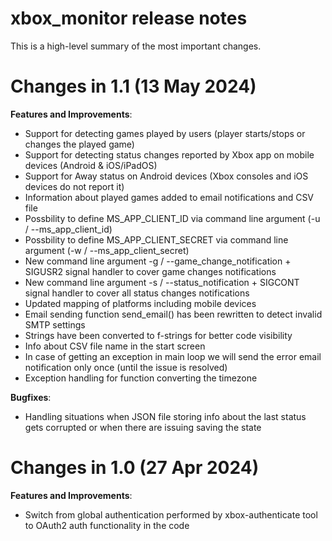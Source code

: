 # xbox_monitor release notes

This is a high-level summary of the most important changes. 

# Changes in 1.1 (13 May 2024)

**Features and Improvements**:

- Support for detecting games played by users (player starts/stops or changes the played game)
- Support for detecting status changes reported by Xbox app on mobile devices (Android & iOS/iPadOS)
- Support for Away status on Android devices (Xbox consoles and iOS devices do not report it)
- Information about played games added to email notifications and CSV file 
- Possbility to define MS_APP_CLIENT_ID via command line argument (-u / --ms_app_client_id)
- Possbility to define MS_APP_CLIENT_SECRET via command line argument (-w / --ms_app_client_secret)
- New command line argument -g / --game_change_notification + SIGUSR2 signal handler to cover game changes notifications
- New command line argument -s / --status_notification + SIGCONT signal handler to cover all status changes notifications
- Updated mapping of platforms including mobile devices
- Email sending function send_email() has been rewritten to detect invalid SMTP settings
- Strings have been converted to f-strings for better code visibility
- Info about CSV file name in the start screen
- In case of getting an exception in main loop we will send the error email notification only once (until the issue is resolved)
- Exception handling for function converting the timezone

**Bugfixes**:

- Handling situations when JSON file storing info about the last status gets corrupted or when there are issuing saving the state

# Changes in 1.0 (27 Apr 2024)

**Features and Improvements**:

- Switch from global authentication performed by xbox-authenticate tool to OAuth2 auth functionality in the code

